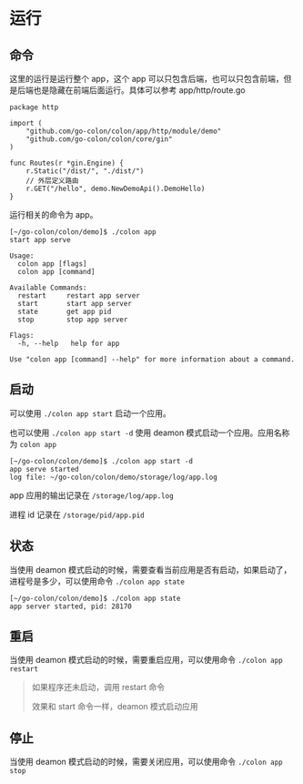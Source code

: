 # 运行

## 命令

这里的运行是运行整个 app，这个 app 可以只包含后端，也可以只包含前端，但是后端也是隐藏在前端后面运行。具体可以参考 app/http/route.go

```
package http

import (
	"github.com/go-colon/colon/app/http/module/demo"
	"github.com/go-colon/colon/core/gin"
)

func Routes(r *gin.Engine) {
	r.Static("/dist/", "./dist/")
	// 外层定义路由
	r.GET("/hello", demo.NewDemoApi().DemoHello)
}

```

运行相关的命令为 app。

```
[~/go-colon/colon/demo]$ ./colon app
start app serve

Usage:
  colon app [flags]
  colon app [command]

Available Commands:
  restart     restart app server
  start       start app server
  state       get app pid
  stop        stop app server

Flags:
  -h, --help   help for app

Use "colon app [command] --help" for more information about a command.
```

## 启动

可以使用 `./colon app start` 启动一个应用。

也可以使用 `./colon app start -d` 使用 deamon 模式启动一个应用。应用名称为 `colon app`

```
[~/go-colon/colon/demo]$ ./colon app start -d
app serve started
log file: ~/go-colon/colon/demo/storage/log/app.log
```

app 应用的输出记录在 `/storage/log/app.log`

进程 id 记录在 `/storage/pid/app.pid`

## 状态

当使用 deamon 模式启动的时候，需要查看当前应用是否有启动，如果启动了，进程号是多少，可以使用命令 `./colon app state`

```
[~/go-colon/colon/demo]$ ./colon app state
app server started, pid: 28170
```

## 重启

当使用 deamon 模式启动的时候，需要重启应用，可以使用命令 `./colon app restart`

> 如果程序还未启动，调用 restart 命令
> 
> 效果和 start 命令一样，deamon 模式启动应用


## 停止

当使用 deamon 模式启动的时候，需要关闭应用，可以使用命令 `./colon app stop`
